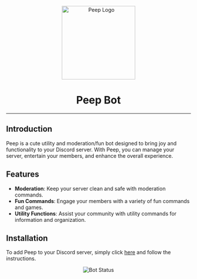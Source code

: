 <p align="center">
  <img src="https://cdn.discordapp.com/attachments/1224472625364074506/1229575287964958730/peep_3.png?ex=66302e39&is=661db939&hm=cdc0da273e56cea0c45649da3afdb160f052a6004f11be05270d0e441f624d7f&" alt="Peep Logo" width="200">
</p>

<h1 align="center">Peep Bot</h1>

---

## Introduction

Peep is a cute utility and moderation/fun bot designed to bring joy and functionality to your Discord server. With Peep, you can manage your server, entertain your members, and enhance the overall experience.

## Features

- **Moderation**: Keep your server clean and safe with moderation commands.
- **Fun Commands**: Engage your members with a variety of fun commands and games.
- **Utility Functions**: Assist your community with utility commands for information and organization.

## Installation

To add Peep to your Discord server, simply click [here](bot_invite_link) and follow the instructions.

<p align="center">
  <img src="https://img.shields.io/badge/Status-Online-brightgreen" alt="Bot Status">
</p>
